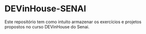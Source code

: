 # DEVinHouse-SENAI
Este repositório tem como intuito armazenar os exercícios e projetos propostos no curso DEVinHouse do Senai.
